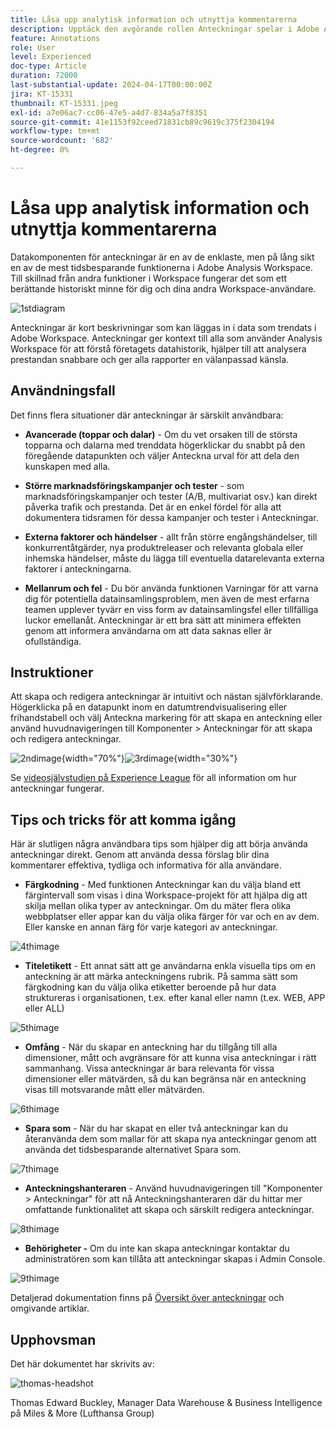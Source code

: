 ```yaml
---
title: Låsa upp analytisk information och utnyttja kommentarerna
description: Upptäck den avgörande rollen Anteckningar spelar i Adobe Analysis Workspace och få praktiska tips för att maximera användningen av dem. Öka er förståelse och era samarbeten till nya höjder och få djupare analytiska insikter längs vägen.
feature: Annotations
role: User
level: Experienced
doc-type: Article
duration: 72000
last-substantial-update: 2024-04-17T00:00:00Z
jira: KT-15331
thumbnail: KT-15331.jpeg
exl-id: a7e06ac7-cc06-47e5-a4d7-834a5a7f8351
source-git-commit: 41e1153f92ceed71831cb89c9619c375f2304194
workflow-type: tm+mt
source-wordcount: '682'
ht-degree: 0%

---
```


# Låsa upp analytisk information och utnyttja kommentarerna

Datakomponenten för anteckningar är en av de enklaste, men på lång sikt en av de mest tidsbesparande funktionerna i Adobe Analysis Workspace. Till skillnad från andra funktioner i Workspace fungerar det som ett berättande historiskt minne för dig och dina andra Workspace-användare.

![1stdiagram](assets/1stgraph.png)

Anteckningar är kort beskrivningar som kan läggas in i data som trendats i Adobe Workspace. Anteckningar ger kontext till alla som använder Analysis Workspace för att förstå företagets datahistorik, hjälper till att analysera prestandan snabbare och ger alla rapporter en välanpassad känsla.

## Användningsfall

Det finns flera situationer där anteckningar är särskilt användbara:

- **Avancerade (toppar och dalar)** - Om du vet orsaken till de största topparna och dalarna med trenddata högerklickar du snabbt på den föregående datapunkten och väljer Anteckna urval för att dela den kunskapen med alla.

- **Större marknadsföringskampanjer och tester** - som marknadsföringskampanjer och tester (A/B, multivariat osv.) kan direkt påverka trafik och prestanda. Det är en enkel fördel för alla att dokumentera tidsramen för dessa kampanjer och tester i Anteckningar.

- **Externa faktorer och händelser** - allt från större engångshändelser, till konkurrentåtgärder, nya produktreleaser och relevanta globala eller inhemska händelser, måste du lägga till eventuella datarelevanta externa faktorer i anteckningarna.

- **Mellanrum och fel** - Du bör använda funktionen Varningar för att varna dig för potentiella datainsamlingsproblem, men även de mest erfarna teamen upplever tyvärr en viss form av datainsamlingsfel eller tillfälliga luckor emellanåt. Anteckningar är ett bra sätt att minimera effekten genom att informera användarna om att data saknas eller är ofullständiga.

## Instruktioner

Att skapa och redigera anteckningar är intuitivt och nästan självförklarande. Högerklicka på en datapunkt inom en datumtrendvisualisering eller frihandstabell och välj Anteckna markering för att skapa en anteckning eller använd huvudnavigeringen till Komponenter > Anteckningar för att skapa och redigera anteckningar.

![2ndimage](assets/2ndimage.png){width="70%"}![3rdimage](assets/3rdimage.png){width="30%"}


Se [videosjälvstudien på Experience League](https://experienceleague.adobe.com/en/docs/analytics-learn/tutorials/analysis-workspace/navigating-workspace-projects/annotations-in-analysis-workspace) för all information om hur anteckningar fungerar.

## Tips och tricks för att komma igång

Här är slutligen några användbara tips som hjälper dig att börja använda anteckningar direkt.  Genom att använda dessa förslag blir dina kommentarer effektiva, tydliga och informativa för alla användare.

- **Färgkodning** - Med funktionen Anteckningar kan du välja bland ett färgintervall som visas i dina Workspace-projekt för att hjälpa dig att skilja mellan olika typer av anteckningar. Om du mäter flera olika webbplatser eller appar kan du välja olika färger för var och en av dem. Eller kanske en annan färg för varje kategori av anteckningar.

![4thimage](assets/4thimage.png)

- **Titeletikett** - Ett annat sätt att ge användarna enkla visuella tips om en anteckning är att märka anteckningens rubrik. På samma sätt som färgkodning kan du välja olika etiketter beroende på hur data struktureras i organisationen, t.ex. efter kanal eller namn (t.ex. WEB, APP eller ALL)

![5thimage](assets/5thimage.png)

- **Omfång** - När du skapar en anteckning har du tillgång till alla dimensioner, mått och avgränsare för att kunna visa anteckningar i rätt sammanhang. Vissa anteckningar är bara relevanta för vissa dimensioner eller mätvärden, så du kan begränsa när en anteckning visas till motsvarande mått eller mätvärden.

![6thimage](assets/6thimage.png)

- **Spara som** - När du har skapat en eller två anteckningar kan du återanvända dem som mallar för att skapa nya anteckningar genom att använda det tidsbesparande alternativet Spara som.

![7thimage](assets/7thimage.png)

- **Anteckningshanteraren** - Använd huvudnavigeringen till &quot;Komponenter > Anteckningar&quot; för att nå Anteckningshanteraren där du hittar mer omfattande funktionalitet att skapa och särskilt redigera anteckningar.

![8thimage](assets/8thimage.png)


- **Behörigheter -** Om du inte kan skapa anteckningar kontaktar du administratören som kan tillåta att anteckningar skapas i Admin Console.

![9thimage](assets/9thimage.png)

Detaljerad dokumentation finns på [Översikt över anteckningar](https://experienceleague.adobe.com/en/docs/analytics/analyze/analysis-workspace/components/annotations/overview) och omgivande artiklar.

## Upphovsman

Det här dokumentet har skrivits av:

![thomas-headshot](assets/thomas-headshot.png)

Thomas Edward Buckley, Manager Data Warehouse &amp; Business Intelligence på Miles &amp; More (Lufthansa Group)
